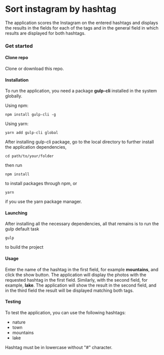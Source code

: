 # Sort instagram by hashtag
The application scores the Instagram on the entered hashtags and displays the results in the fields for each of the tags and in the general field in which results are displayed for both hashtags.
### Get started

#### **Clone repo**
Clone or download this repo.

#### **Installation**
To run the application, you need a package **gulp-cli** installed in the system globally.

Using npm:
```shell
npm install gulp-cli -g
```
Using yarn:
```shell
yarn add gulp-cli global
```
After installing gulp-cli package, go to the local directory to further install the application dependencies,
```shell
cd path/to/your/folder
```
then run
```shell
npm install
```
to install packages through npm, or
```shell
yarn
```
if you use the yarn package manager.

#### **Launching**
After installing all the necessary dependencies, all that remains is to run the gulp default task
```shell
gulp
```
to build the project

#### **Usage**
Enter the name of the hashtag in the first field, for example **mountains**, and click the show button. The application will display the photos with the requested hashtag in the first field. Similarly, with the second field, for example, **lake**. The application will show the result in the second field, and in the third field the result will be displayed matching both tags.

#### **Testing**
To test the application, you can use the following hashtags:
* nature
* town
* mountains
* lake

Hashtag must be in lowercase without "#" character.